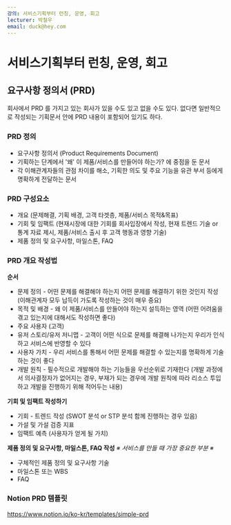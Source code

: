```yaml
---
강의: 서비스기획부터 런칭, 운영, 회고
lecturer: 박철우
email: duck@hey.com
---
```

# 서비스기획부터 런칭, 운영, 회고
## 요구사항 정의서 (PRD)
회사에서 PRD 를 가지고 있는 회사가 있을 수도 있고 없을 수도 있다. 없다면 일반적으로 작성되는 기획문서 안에 PRD 내용이 포함되어 있기도 하다.

### PRD 정의
- 요구사항 정의서 (Product Requirements Document)
- 기획하는 단계에서 '왜' 이 제품/서비스를 만들어야 하는가? 에 중점을 둔 문서
- 각 이해관계자들의 관점 차이를 해소, 기획한 의도 및 주요 기능을 유관 부서 등에게 명확하게 전달하는 문서

### PRD 구성요소
- 개요 (문제해결, 기획 배경, 고객 타겟층, 제품/서비스 목적&목표)
- 기회 및 임팩트 (현재시장에 대한 기회를 회사입장에서 작성, 현재 트렌드 기술 or 통계 자료 제시, 제품/서비스 출시 후 고객 행동과 영향 기술)
- 제품 정의 및 요구사항, 마일스톤, FAQ

### PRD 개요 작성법
**순서**
- 문제 정의 - 어떤 문제를 해결해야 하는지 어떤 문제를 해결하기 위한 것인지 작성 (이해관계자 모두 납득이 가도록 작성하는 것이 매우 중요)
- 목적 및 배경 - 왜 이 제품/서비스를 만들어야 하는지 설득하는 영역 (어떤 어려움을 겪고 있는지에 대해서도 작성하면 좋다)
- 주요 사용자 (고객)
- 유저 스토리/유저 저니맵 - 고객이 어떤 식으로 문제를 해결해 나가는지 우리가 인식하고 서비스에 반영할 수 있다
- 사용자 가치 - 우리 서비스를 통해서 어떤 문제를 해결할 수 있는지를 명확하게 기술하는 것이 좋다
- 개발 원칙 - 필수적으로 개발해야 하는 기능들을 우선순위로 기재한다 (개발 과정에서 의사결정자가 없어지는 경우, 부재가 되는 경우에 개발 원칙에 따라 리소스 투입하고 개발을 진행하기 위해 적어두는 내용)

**기회 및 임팩트 작성하기** 
- 기회 - 트렌드 작성 (SWOT 분석 or STP 분석 함께 진행하는 경우 있음)
- 가설 및 가설 검증 지표
- 임팩트 예측 (사용자가 얻게 될 가치)

**제품 정의 및 요구사항, 마일스톤, FAQ 작성**
*※ 서비스를 만들 때 가장 중요한 부분 ※* 
- 구체적인 제품 정의 및 요구사항 기술
- 마일스톤 또는 WBS
- FAQ

### Notion PRD 템플릿
https://www.notion.io/ko-kr/templates/simple-prd
